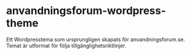 anvandningsforum-wordpress-theme
================================

Ett Wordpresstema som ursprungligen skapats för
anvandningsforum.se. Temat är utformat för följa
tillgänglighetsriktlinjer.

